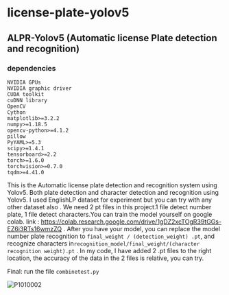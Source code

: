 # license-plate-yolov5
## ALPR-Yolov5 (Automatic license Plate detection and recognition) 
### dependencies
```
NVIDIA GPUs
NVIDIA graphic driver
CUDA toolkit
cuDNN library
OpenCV 
Cython
matplotlib>=3.2.2
numpy>=1.18.5
opencv-python>=4.1.2
pillow
PyYAML>=5.3
scipy>=1.4.1
tensorboard>=2.2
torch>=1.6.0
torchvision>=0.7.0
tqdm>=4.41.0
```
This is the Automatic license plate detection and recognition system using Yolov5. Both plate detection and character detection and recognition using Yolov5. I used EnglishLP dataset for experiment but you can try with any other dataset also .
We need 2 pt files in this project.1 file detect number plate, 1 file detect characters.You can train the model yourself on google colab.
link : https://colab.research.google.com/drive/1gDZ2xcTOgR39tGGs-EZ6i3RTs16wmzZQ .
After you have your model, you can replace the model number plate recognition to `final_weight / (detection_weight) .pt`, and recognize characters in`recognition_model/final_weight/(character recognition weight).pt` .
In my code, I have added 2 .pt files to the right location, the accuracy of the data in the 2 files is relative, you can try.

Final: run the file `combinetest.py`


![P1010002](https://user-images.githubusercontent.com/66860881/115814289-f2897180-a41e-11eb-9161-e136a84c46be.png)
